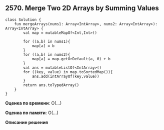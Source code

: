 ## 2570. Merge Two 2D Arrays by Summing Values


```
class Solution {
    fun mergeArrays(nums1: Array<IntArray>, nums2: Array<IntArray>): Array<IntArray> {
        val map = mutableMapOf<Int,Int>()

        for ((a,b) in nums1){
            map[a] = b
        }
        for ((a,b) in nums2){
            map[a] = map.getOrDefault(a, 0) + b
        }
        val ans = mutableListOf<IntArray>()
        for ((key, value) in map.toSortedMap()){
            ans.add(intArrayOf(key,value))
        }
        return ans.toTypedArray()
    }
}

```

**Оценка по времени**: О(...)


**Оценка по памяти**: О(...)


**Описание решения**
```

```